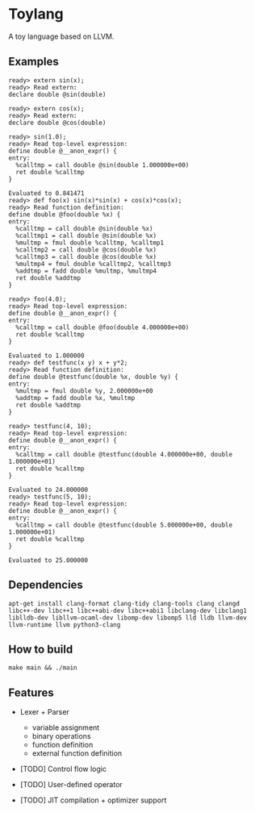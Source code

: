 <!--
 Copyright 2022 gab
 
 Licensed under the Apache License, Version 2.0 (the "License");
 you may not use this file except in compliance with the License.
 You may obtain a copy of the License at
 
     http://www.apache.org/licenses/LICENSE-2.0
 
 Unless required by applicable law or agreed to in writing, software
 distributed under the License is distributed on an "AS IS" BASIS,
 WITHOUT WARRANTIES OR CONDITIONS OF ANY KIND, either express or implied.
 See the License for the specific language governing permissions and
 limitations under the License.
-->

# Toylang

A toy language based on LLVM.

## Examples

```
ready> extern sin(x);
ready> Read extern: 
declare double @sin(double)

ready> extern cos(x);
ready> Read extern: 
declare double @cos(double)

ready> sin(1.0);
ready> Read top-level expression: 
define double @__anon_expr() {
entry:
  %calltmp = call double @sin(double 1.000000e+00)
  ret double %calltmp
}

Evaluated to 0.841471
ready> def foo(x) sin(x)*sin(x) + cos(x)*cos(x);
ready> Read function definition: 
define double @foo(double %x) {
entry:
  %calltmp = call double @sin(double %x)
  %calltmp1 = call double @sin(double %x)
  %multmp = fmul double %calltmp, %calltmp1
  %calltmp2 = call double @cos(double %x)
  %calltmp3 = call double @cos(double %x)
  %multmp4 = fmul double %calltmp2, %calltmp3
  %addtmp = fadd double %multmp, %multmp4
  ret double %addtmp
}

ready> foo(4.0);
ready> Read top-level expression: 
define double @__anon_expr() {
entry:
  %calltmp = call double @foo(double 4.000000e+00)
  ret double %calltmp
}

Evaluated to 1.000000
ready> def testfunc(x y) x + y*2;
ready> Read function definition: 
define double @testfunc(double %x, double %y) {
entry:
  %multmp = fmul double %y, 2.000000e+00
  %addtmp = fadd double %x, %multmp
  ret double %addtmp
}

ready> testfunc(4, 10);
ready> Read top-level expression: 
define double @__anon_expr() {
entry:
  %calltmp = call double @testfunc(double 4.000000e+00, double 1.000000e+01)
  ret double %calltmp
}

Evaluated to 24.000000
ready> testfunc(5, 10);
ready> Read top-level expression: 
define double @__anon_expr() {
entry:
  %calltmp = call double @testfunc(double 5.000000e+00, double 1.000000e+01)
  ret double %calltmp
}

Evaluated to 25.000000
```

## Dependencies

```
apt-get install clang-format clang-tidy clang-tools clang clangd libc++-dev libc++1 libc++abi-dev libc++abi1 libclang-dev libclang1 liblldb-dev libllvm-ocaml-dev libomp-dev libomp5 lld lldb llvm-dev llvm-runtime llvm python3-clang
```

## How to build

`make main && ./main`

## Features

* Lexer + Parser
    * variable assignment
    * binary operations
    * function definition
    * external function definition

* [TODO] Control flow logic
* [TODO] User-defined operator
* [TODO] JIT compilation + optimizer support
